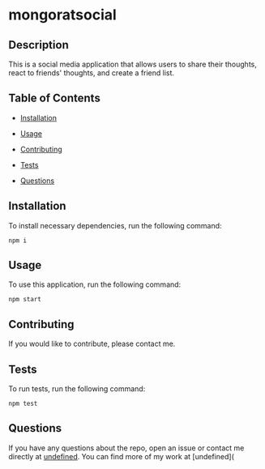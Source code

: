 # mongoratsocial

## Description
This is a social media application that allows users to share their thoughts, react to friends' thoughts, and create a friend list.

## Table of Contents
* [Installation](#installation)

* [Usage](#usage)

* [Contributing](#contributing)

* [Tests](#tests)

* [Questions](#questions)

## Installation
To install necessary dependencies, run the following command:
```
npm i
```

## Usage
To use this application, run the following command:
```
npm start
```

## Contributing
If you would like to contribute, please contact me.

## Tests
To run tests, run the following command:
```
npm test
```

## Questions
If you have any questions about the repo, open an issue or contact me directly at
[undefined](undefined). You can find more of my work at [undefined](
    